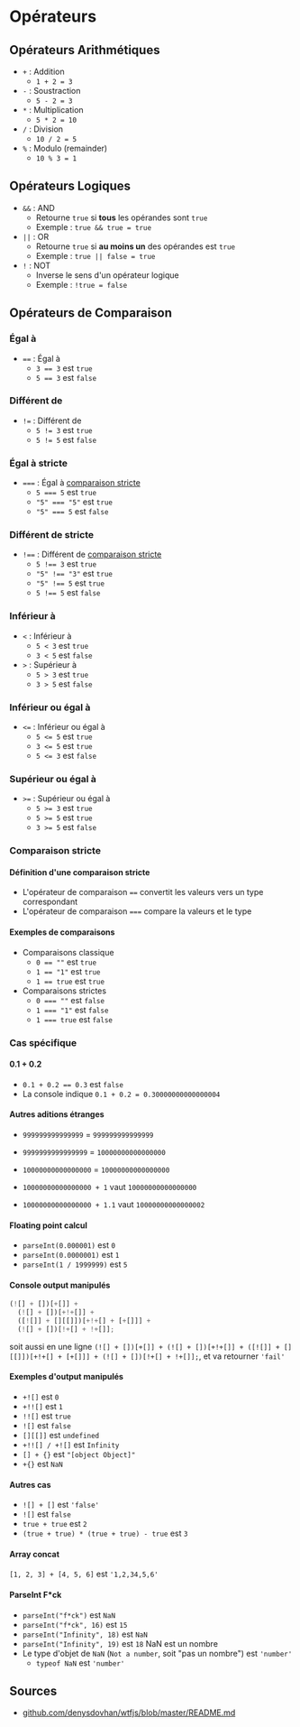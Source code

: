 # Opérateurs
## Opérateurs Arithmétiques
- `+` : Addition
  - `1 + 2 = 3`
- `-` : Soustraction
  - `5 - 2 = 3`
- `*` : Multiplication
  - `5 * 2 = 10`
- `/` : Division
  - `10 / 2 = 5`
- `%` : Modulo (remainder)
  - `10 % 3 = 1`

## Opérateurs Logiques
- `&&` : AND
  - Retourne `true` si **tous** les opérandes sont `true`
  - Exemple : `true && true = true`
- `||` : OR
  - Retourne `true` si **au moins un** des opérandes est `true`
  - Exemple : `true || false = true`
- `!` : NOT
  - Inverse le sens d'un opérateur logique
  - Exemple : `!true = false`

## Opérateurs de Comparaison
### Égal à
- `==` : Égal à
  - `3 == 3` est `true`
  - `5 == 3` est `false`

### Différent de
- `!=` : Différent de
  - `5 != 3` est `true`
  - `5 != 5` est `false`

### Égal à stricte
- `===` : Égal à [comparaison stricte](#comparaison-stricte)
  - `5 === 5` est `true`
  - `"5" === "5"` est `true`
  - `"5" === 5` est `false`

### Différent de stricte
- `!==` : Différent de [comparaison stricte](#comparaison-stricte)
  - `5 !== 3` est `true`
  - `"5" !== "3"` est `true`
  - `"5" !== 5` est `true`
  - `5 !== 5` est `false`

### Inférieur à
- `<` : Inférieur à
  - `5 < 3` est `true`
  - `3 < 5` est `false`
- `>` : Supérieur à
  - `5 > 3` est `true`
  - `3 > 5` est `false`

### Inférieur ou égal à
- `<=` : Inférieur ou égal à
  - `5 <= 5` est `true`
  - `3 <= 5` est `true`
  - `5 <= 3` est `false`

### Supérieur ou égal à
- `>=` : Supérieur ou égal à
  - `5 >= 3` est `true`
  - `5 >= 5` est `true`
  - `3 >= 5` est `false`

### Comparaison stricte
#### Définition d'une comparaison stricte
- L'opérateur de comparaison `==` convertit les valeurs vers un type correspondant
- L'opérateur de comparaison `===` compare la valeurs et le type
#### Exemples de comparaisons
- Comparaisons classique
  - `0 == ""` est `true`
  - `1 == "1"` est `true`
  - `1 == true` est `true`
- Comparaisons strictes
  - `0 === ""` est `false`
  - `1 === "1"` est `false`
  - `1 === true` est `false`

### Cas spécifique
#### 0.1 + 0.2
- `0.1 + 0.2 == 0.3` est `false`
- La console indique `0.1 + 0.2 = 0.30000000000000004`
#### Autres aditions étranges
- `999999999999999` = `999999999999999`
- `9999999999999999` = `10000000000000000`

- `10000000000000000` = `10000000000000000`
- `10000000000000000 + 1` vaut `10000000000000000`
- `10000000000000000 + 1.1` vaut `10000000000000002`
#### Floating point calcul
- `parseInt(0.000001)` est `0`
- `parseInt(0.0000001)` est `1`
- `parseInt(1 / 1999999)` est `5`
#### Console output manipulés
```js
(![] + [])[+[]] +
  (![] + [])[+!+[]] +
  ([![]] + [][[]])[+!+[] + [+[]]] +
  (![] + [])[!+[] + !+[]];
```
soit aussi en une ligne `(![] + [])[+[]] + (![] + [])[+!+[]] + ([![]] + [][[]])[+!+[] + [+[]]] + (![] + [])[!+[] + !+[]];`, et va retourner `'fail'`
#### Exemples d'output manipulés
- `+![]` est `0`
- `+!![]` est `1`
- `!![]` est `true`
- `![]` est `false`
- `[][[]]` est `undefined`
- `+!![] / +![]` est `Infinity`
- `[] + {}` est `"[object Object]"`
- `+{}` est `NaN`
#### Autres cas
- `![] + []` est `'false'`
- `![]` est `false`
- `true + true` est `2`
- `(true + true) * (true + true) - true` est `3`
#### Array concat
`[1, 2, 3] + [4, 5, 6]` est `'1,2,34,5,6'`
#### ParseInt F*ck
- `parseInt("f*ck")` est `NaN`
- `parseInt("f*ck", 16)` est `15`
- `parseInt("Infinity", 18)` est `NaN`
- `parseInt("Infinity", 19)` est `18`
NaN est un nombre
- Le type d'objet de `NaN` (`Not a number`, soit "pas un nombre") est `'number'`
  - `typeof NaN` est `'number'`
## Sources
- [github.com/denysdovhan/wtfjs/blob/master/README.md](https://github.com/denysdovhan/wtfjs/blob/master/README.md)
